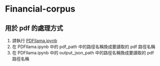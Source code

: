 # Financial-corpus

## 用於 pdf 的處理方式

1. 請執行 [PDFllama.ipynb](PDFllama.ipynb)
2. 在 PDFllama.ipynb 中的 pdf_path 中的路徑名稱換成要讀取的 pdf 路徑名稱
3. 在 PDFllama.ipynb 中的 output_json_path 中的路徑名稱換成要讀取的 pdf 路徑名稱
